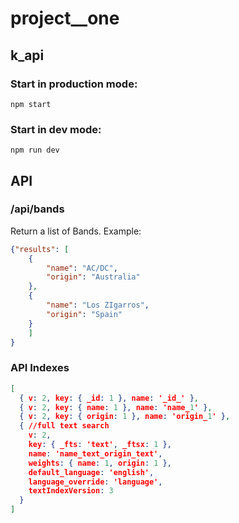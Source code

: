 # project__one

## k_api

### Start in production mode:
```
npm start
```

### Start in dev mode:
```
npm run dev
```


## API

### /api/bands

Return a list of Bands. Example:

```json
{"results": [
    {
        "name": "AC/DC",
        "origin": "Australia"
    },
    {
        "name": "Los ZIgarros",
        "origin": "Spain"
    }
    ]
}
```

### API Indexes

```json
[
  { v: 2, key: { _id: 1 }, name: '_id_' },
  { v: 2, key: { name: 1 }, name: 'name_1' },
  { v: 2, key: { origin: 1 }, name: 'origin_1' },
  { //full text search
    v: 2,
    key: { _fts: 'text', _ftsx: 1 },
    name: 'name_text_origin_text',
    weights: { name: 1, origin: 1 },
    default_language: 'english',
    language_override: 'language',
    textIndexVersion: 3
  }
]
```
